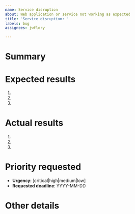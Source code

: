 ```yaml
---
name: Service disruption
about: Web application or service not working as expected
title: 'Service disruption: '
labels: bug
assignees: jwflory

---
```


# Summary

<!-- replace this line with a **one-sentence summary** of what is wrong -->


# Expected results

<!-- step-by-step explanation of what you expected to happen -->

1.
2.
3.


# Actual results

<!-- step-by-step explanation of what actually happened -->

1.
2.
3.


# Priority requested

<!-- How important is restoring service / uptime? Choose a level of urgency (critical, high, medium, or low) you feel is appropriate. You may also request a deadline for service to be restored. -->

* **Urgency**: [critical|high|medium|low]
* **Requested deadline**: YYYY-MM-DD


# Other details

<!-- Want to include other details? Explain them here. If you have any debugging thoughts, put them here. -->
